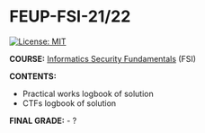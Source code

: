 # FEUP-FSI-21/22
[![License: MIT](https://img.shields.io/badge/License-MIT-yellow.svg)](https://opensource.org/licenses/MIT)

**COURSE:** [Informatics Security Fundamentals](https://sigarra.up.pt/feup/pt/ucurr_geral.ficha_uc_view?pv_ocorrencia_id=484431) (FSI)

**CONTENTS:**
- Practical works logbook of solution
- CTFs logbook of solution

**FINAL GRADE:** - ?
